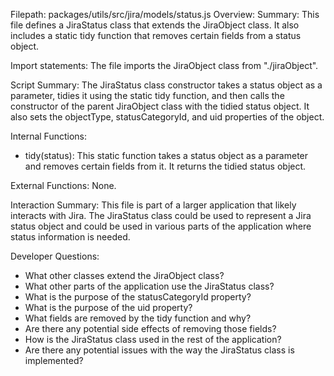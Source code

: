Filepath: packages/utils/src/jira/models/status.js
Overview: Summary:
This file defines a JiraStatus class that extends the JiraObject class. It also includes a static tidy function that removes certain fields from a status object.

Import statements:
The file imports the JiraObject class from "./jiraObject".

Script Summary:
The JiraStatus class constructor takes a status object as a parameter, tidies it using the static tidy function, and then calls the constructor of the parent JiraObject class with the tidied status object. It also sets the objectType, statusCategoryId, and uid properties of the object.

Internal Functions:
- tidy(status): This static function takes a status object as a parameter and removes certain fields from it. It returns the tidied status object.

External Functions:
None.

Interaction Summary:
This file is part of a larger application that likely interacts with Jira. The JiraStatus class could be used to represent a Jira status object and could be used in various parts of the application where status information is needed.

Developer Questions:
- What other classes extend the JiraObject class?
- What other parts of the application use the JiraStatus class?
- What is the purpose of the statusCategoryId property?
- What is the purpose of the uid property? 
- What fields are removed by the tidy function and why? 
- Are there any potential side effects of removing those fields? 
- How is the JiraStatus class used in the rest of the application? 
- Are there any potential issues with the way the JiraStatus class is implemented?

